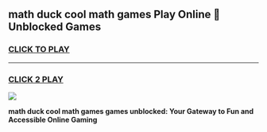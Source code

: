 
## math duck cool math games Play Online 👋 Unblocked Games
<h3>
<a href="https://news.freeplayer.one?title=math_duck_cool_math_games&ref=17CMG">CLICK TO PLAY</a></h3>
<hr>

<h3>
<a href="https://news.freeplayer.one?title=math_duck_cool_math_games&ref=17CMG">CLICK 2 PLAY</a>
  
</h3>

<a href="https://news.freeplayer.one?title=math_duck_cool_math_games&ref=17CMG/"><img src="https://clearcache.store/games.png"></a>


**math duck cool math games games unblocked: Your Gateway to Fun and Accessible Online Gaming**
